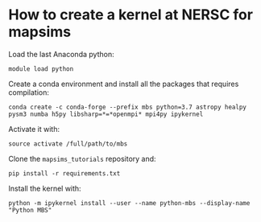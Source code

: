 How to create a kernel at NERSC for mapsims
===========================================

Load the last Anaconda python:

    module load python

Create a conda environment and install all the packages that requires compilation:

    conda create -c conda-forge --prefix mbs python=3.7 astropy healpy pysm3 numba h5py libsharp=*=*openmpi* mpi4py ipykernel

Activate it with:

    source activate /full/path/to/mbs

Clone the `mapsims_tutorials` repository and:

    pip install -r requirements.txt

Install the kernel with:

    python -m ipykernel install --user --name python-mbs --display-name "Python MBS"
